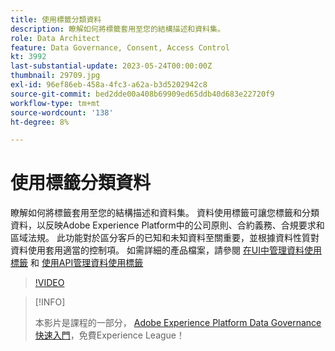 ```yaml
---
title: 使用標籤分類資料
description: 瞭解如何將標籤套用至您的結構描述和資料集。
role: Data Architect
feature: Data Governance, Consent, Access Control
kt: 3992
last-substantial-update: 2023-05-24T00:00:00Z
thumbnail: 29709.jpg
exl-id: 96ef86eb-458a-4fc3-a62a-b3d5202942c8
source-git-commit: bed2dde00a408b69909ed65ddb40d683e22720f9
workflow-type: tm+mt
source-wordcount: '138'
ht-degree: 8%

---
```


# 使用標籤分類資料

瞭解如何將標籤套用至您的結構描述和資料集。 資料使用標籤可讓您標籤和分類資料，以反映Adobe Experience Platform中的公司原則、合約義務、合規要求和區域法規。 此功能對於區分客戶的已知和未知資料至關重要，並根據資料性質對資料使用套用適當的控制項。 如需詳細的產品檔案，請參閱 [在UI中管理資料使用標籤](https://experienceleague.adobe.com/docs/experience-platform/data-governance/labels/user-guide.html?lang=zh-Hant) 和 [使用API管理資料使用標籤](https://experienceleague.adobe.com/docs/experience-platform/data-governance/labels/dataset-api.html)

>[!VIDEO](https://video.tv.adobe.com/v/29709?learn=on)

>[!INFO]
>
> 本影片是課程的一部分， [Adobe Experience Platform Data Governance快速入門](https://experienceleague.adobe.com/?recommended=ExperiencePlatform-D-1-2021.1.dgov.gs)，免費Experience League！
